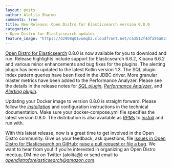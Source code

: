 ```yaml
---
layout: posts
author: Alolita Sharma
comments: true
title: New Release: Open Distro for Elasticsearch version 0.8.0
categories:
- Open Distro for Elasticsearch updates
feature_image: "https://d2908q01vomqb2.cloudfront.net/ca3512f4dfa95a03169c5a670a4c91a19b3077b4/2019/03/26/open_disto-elasticsearch-logo-800x400.jpg"
---
```

[Open Distro for Elasticsearch](https://opendistro.github.io/for-elasticsearch/) 0.8.0 is now available for you to download and run.
Release highlights include support for Elasticsearch 6.6.2, Kibana 6.6.2 and various minor enhancements and bug fixes for the plugins. The alerting plugin has been updated to the latest Kotlin version 1.3. The SQL plugin index pattern queries have been fixed in the JDBC driver. More granular master metrics have been added to the Performance Analyzer. Please see the details in the release notes for [_SQL plugin_](https://github.com/opendistro-for-elasticsearch/sql/blob/master/opendistro-elasticsearch-sql.release-notes), [_Performance Analyzer_](https://github.com/opendistro-for-elasticsearch/performance-analyzer/blob/master/release-notes), and [_Alerting plugin_](https://github.com/opendistro-for-elasticsearch/alerting/blob/master/opendistro-elasticsearch-alerting.release-notes.md).

Updating your Docker image to version 0.8.0 is straight forward. Please follow the [_installation_](https://opendistro.github.io/for-elasticsearch-docs/docs/install/docker/) and configuration instructions in the technical documentation. Make sure your docker-compose.yml file specifies the latest version 0.8.0. The distribution is also available as [_RPMs_](https://opendistro.github.io/for-elasticsearch/downloads.html) to [_install_](https://opendistro.github.io/for-elasticsearch-docs/docs/install/rpm/) and run with.

With this latest release, now is a great time to get involved in the Open Distro community. Give us your feedback, ask questions, file [issues in Open Distro for Elasticsearch on GitHub](https://github.com/opendistro-for-elasticsearch/community/issues); [raise a pull request or file a bug](https://github.com/opendistro-for-elasticsearch). We want to hear from you! If you’re interested in organizing an Open Distro meetup, DM me on Twitter (alolita@) or send email to [_opendistroforelasticsearch@amazon.com_](mailto:opendistroforelasticsearch@amazon.com).

